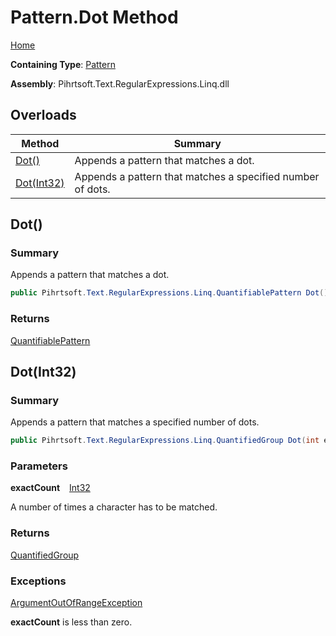 # Pattern\.Dot Method

[Home](../../../../../../README.md)

**Containing Type**: [Pattern](../README.md)

**Assembly**: Pihrtsoft\.Text\.RegularExpressions\.Linq\.dll

## Overloads

| Method | Summary |
| ------ | ------- |
| [Dot()](#Pihrtsoft_Text_RegularExpressions_Linq_Pattern_Dot) | Appends a pattern that matches a dot\. |
| [Dot(Int32)](#Pihrtsoft_Text_RegularExpressions_Linq_Pattern_Dot_System_Int32_) | Appends a pattern that matches a specified number of dots\. |

## Dot\(\) <a name="Pihrtsoft_Text_RegularExpressions_Linq_Pattern_Dot"></a>

### Summary

Appends a pattern that matches a dot\.

```csharp
public Pihrtsoft.Text.RegularExpressions.Linq.QuantifiablePattern Dot()
```

### Returns

[QuantifiablePattern](../../QuantifiablePattern/README.md)

## Dot\(Int32\) <a name="Pihrtsoft_Text_RegularExpressions_Linq_Pattern_Dot_System_Int32_"></a>

### Summary

Appends a pattern that matches a specified number of dots\.

```csharp
public Pihrtsoft.Text.RegularExpressions.Linq.QuantifiedGroup Dot(int exactCount)
```

### Parameters

**exactCount** &ensp; [Int32](https://docs.microsoft.com/en-us/dotnet/api/system.int32)

A number of times a character has to be matched\.

### Returns

[QuantifiedGroup](../../QuantifiedGroup/README.md)

### Exceptions

[ArgumentOutOfRangeException](https://docs.microsoft.com/en-us/dotnet/api/system.argumentoutofrangeexception)

**exactCount** is less than zero\.

